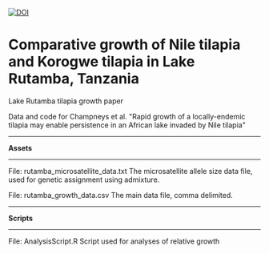 [![DOI](https://zenodo.org/badge/828630347.svg)](https://zenodo.org/doi/10.5281/zenodo.12740930)

# Comparative growth of Nile tilapia and Korogwe tilapia in Lake Rutamba, Tanzania

Lake Rutamba tilapia growth paper

Data and code for Champneys et al. "Rapid growth of a locally-endemic tilapia may enable persistence in an African lake invaded by Nile tilapia"

***

**Assets**

***

File: rutamba_microsatellite_data.txt The microsatellite allele size data file, used for genetic assignment using admixture.

File: rutamba_growth_data.csv The main data file, comma delimited.

***

**Scripts**

***

File: AnalysisScript.R Script used for analyses of relative growth

